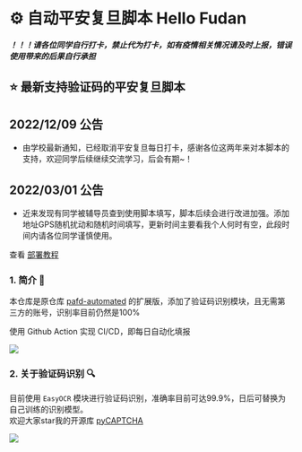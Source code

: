 # ⚙ 自动平安复旦脚本 Hello Fudan
***！！！请各位同学自行打卡，禁止代为打卡，如有疫情相关情况请及时上报，错误使用带来的后果自行承担***

## ⭐️ 最新支持验证码的平安复旦脚本

## 2022/12/09 公告
- 由学校最新通知，已经取消平安复旦每日打卡，感谢各位这两年来对本脚本的支持，欢迎同学后续继续交流学习，后会有期~！

## 2022/03/01 公告 
- 近来发现有同学被辅导员查到使用脚本填写，脚本后续会进行改进加强。添加地址GPS随机扰动和随机时间填写，更新时间主要看我个人何时有空，此段时间内请各位同学谨慎使用。

查看 [部署教程](https://github.com/ZiYang-xie/pafd-automated/tree/master/docs)

### 1. 简介 📃
本仓库是原仓库 [pafd-automated](https://github.com/FDUCSLG/pafd-automated) 的扩展版，添加了验证码识别模块，且无需第三方的账号，识别率目前仍然是100%

使用 Github Action 实现 CI/CD，即每日自动化填报

![](https://tva1.sinaimg.cn/large/008i3skNgy1gvtydb7os0j30pg0drwf7.jpg)

### 2. 关于验证码识别 🔍
目前使用 ```EasyOCR``` 模块进行验证码识别，准确率目前可达99.9%，日后可替换为自己训练的识别模型。  
欢迎大家star我的开源库 [pyCAPTCHA](https://github.com/ZiYang-xie/PyCAPTCHA)

![](https://tva1.sinaimg.cn/large/008i3skNgy1gvtyc9lzodj30oy0l4tb5.jpg)




  
